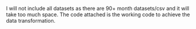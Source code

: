I will not include all datasets as there are 90+ month datasets/csv and it will take too much space. The code attached is the working code to achieve the data transformation.
